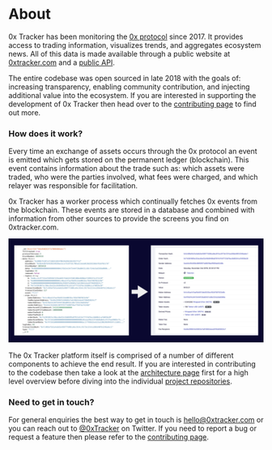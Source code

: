 # About

0x Tracker has been monitoring the [0x protocol](https://0x.org/) since 2017. It provides access to trading information, visualizes trends, and aggregates ecosystem news. All of this data is made available through a public website at [0xtracker.com](https://0xtracker.com) and a [public API](api-reference/introduction.md).

The entire codebase was open sourced in late 2018 with the goals of: increasing transparency, enabling community contribution, and injecting additional value into the ecosystem. If you are interested in supporting the development of 0x Tracker then head over to the [contributing page](contributing.md) to find out more.

### How does it work?

Every time an exchange of assets occurs through the 0x protocol an event is emitted which gets stored on the permanent ledger \(blockchain\). This event contains information about the trade such as: which assets were traded, who were the parties involved, what fees were charged, and which relayer was responsible for facilitation.

0x Tracker has a worker process which continually fetches 0x events from the blockchain. These events are stored in a database and combined with information from other sources to provide the screens you find on 0xtracker.com.

![Hard to understand raw data is transformed into human friendly UIs](.gitbook/assets/event-transformation.jpg)

The 0x Tracker platform itself is comprised of a number of different components to achieve the end result. If you are interested in contributing to the codebase then take a look at the [architecture page](architecture.md) first for a high level overview before diving into the individual [project repositories](https://github.com/0xTracker).

### Need to get in touch?

For general enquiries the best way to get in touch is [hello@0xtracker.com](mailto:hello@0xtracker.com) or you can reach out to [@0xTracker](https://twitter.com/0xtracker) on Twitter. If you need to report a bug or request a feature then please refer to the [contributing page](contributing.md).

